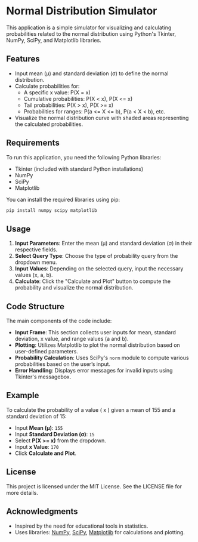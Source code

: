 # Normal Distribution Simulator

This application is a simple simulator for visualizing and calculating probabilities related to the normal distribution using Python's Tkinter, NumPy, SciPy, and Matplotlib libraries.

## Features

- Input mean (µ) and standard deviation (σ) to define the normal distribution.
- Calculate probabilities for:
  - A specific x value: P(X = x)
  - Cumulative probabilities: P(X < x), P(X <= x)
  - Tail probabilities: P(X > x), P(X >= x)
  - Probabilities for ranges: P(a <= X <= b), P(a < X < b), etc.
- Visualize the normal distribution curve with shaded areas representing the calculated probabilities.

## Requirements

To run this application, you need the following Python libraries:

- Tkinter (included with standard Python installations)
- NumPy
- SciPy
- Matplotlib

You can install the required libraries using pip:

```bash
pip install numpy scipy matplotlib
```

## Usage

1. **Input Parameters**: Enter the mean (µ) and standard deviation (σ) in their respective fields.
2. **Select Query Type**: Choose the type of probability query from the dropdown menu.
3. **Input Values**: Depending on the selected query, input the necessary values (x, a, b).
4. **Calculate**: Click the "Calculate and Plot" button to compute the probability and visualize the normal distribution.

## Code Structure

The main components of the code include:

- **Input Frame**: This section collects user inputs for mean, standard deviation, x value, and range values (a and b).
- **Plotting**: Utilizes Matplotlib to plot the normal distribution based on user-defined parameters.
- **Probability Calculation**: Uses SciPy's `norm` module to compute various probabilities based on the user’s input.
- **Error Handling**: Displays error messages for invalid inputs using Tkinter's messagebox.

## Example

To calculate the probability of a value \( x \) given a mean of 155 and a standard deviation of 15:

- Input **Mean (µ)**: `155`
- Input **Standard Deviation (σ)**: `15`
- Select **P(X >= x)** from the dropdown.
- Input **x Value**: `170`
- Click **Calculate and Plot**.

## License

This project is licensed under the MIT License. See the LICENSE file for more details.

## Acknowledgments

- Inspired by the need for educational tools in statistics.
- Uses libraries: [NumPy](https://numpy.org/), [SciPy](https://www.scipy.org/), [Matplotlib](https://matplotlib.org/) for calculations and plotting.
